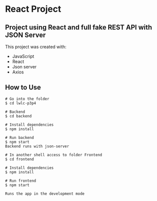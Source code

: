#  React Project
## Project using React and full fake REST API with JSON Server

This project was created with:

- JavaScript
- React
- Json server
- Axios

## How to Use

```shell
# Go into the folder
$ cd lwlc-p3p4

# Backend
$ cd backend

# Install dependencies
$ npm install

# Run backend
$ npm start
Backend runs with json-server

# In another shell access to folder Frontend
$ cd frontend

# Install dependencies
$ npm install

# Run frontend
$ npm start

Runs the app in the development mode

```